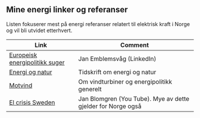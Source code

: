 ## Mine energi linker og referanser

Listen fokuserer mest på energi referanser relatert til elektrisk kraft i Norge og vil bli utvidet etterhvert. 

| Link                                                             | Comment                                                      |
|------------------------------------------------------------------|--------------------------------------------------------------|
| [Europeisk energipolitikk suger](https://www.linkedin.com/pulse/european-energy-policy-kills-competitiveness-without-any-emblemsv%25C3%25A5g-ah39f/?trackingId=J%2B12DFDCTvCmNHZqb4bhxA%3D%3D) | Jan Emblemsvåg  (LinkedIn)                                   | 
| [Energi og natur](https://energiognatur.no/energipolitikk-pa-naturens-premisser/) | Tidskrift om energi og natur                                 |
| [Motvind](https://motvind.org/energi-2/)                         | Om vindturbiner og energipolitikk generelt                   |
| [El crisis Sweden](https://www.youtube.com/watch?v=0Oh_w5KrEVc)  | Jan Blomgren (You Tube). Mye av dette gjelder for Norge også |


